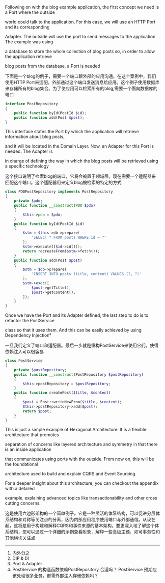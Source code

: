 Following on with the blog example application, the first concept we need is a Port where the outside

world could talk to the application. For this case, we will use an HTTP Port and its corresponding

Adapter. The outside will use the port to send messages to the application. The example was using

a database to store the whole collection of blog posts so, in order to allow the application retrieve

blog posts from the database, a Port is needed

下面是一个blog的例子，需要一个端口跟外部的应用沟通。在这个案例中，我们使用HTTP Port来适配。外部通过这个端口发送消息给应用。这个例子使用数据库来存储所有的blog集合。为了使应用可以检索所有的blog,需要一个面向数据库的端口

```php
interface PostRepository
{
    public function byId(PostId $id);
    public function add(Post $post);
}
```

This interface states the Port by which the application will retrieve information about blog posts,

and it will be located in the Domain Layer. Now, an Adapter for this Port is needed. The Adapter is

in charge of defining the way in which the blog posts will be retrieved using a specific technology

这个接口说明了检索blog的端口，它将会被置于领域层。现在需要一个适配器来匹配这个端口。这个适配器用来定义blog被检索的特定的方式

```php
class PDOPostRepository implements PostRepository
{
    private $pdo;
    public function __construct(PDO $pdo)
    {
        $this->pdo = $pdo;
    }
    public function byId(PostId $id)
    {
        $stm = $this->db->prepare(
            'SELECT * FROM posts WHERE id = ?'
        );
        $stm->execute([$id->id()]);
        return recreateFrom($stm->fetch());
    }
    public function add(Post $post)
    {
        $stm = $db->prepare(
            'INSERT INTO posts (title, content) VALUES (?, ?)'
        );
        $stm->exec([
            $post->getTitle(),
            $post->getContent(),
        ]);
    }
}
```

Once we have the Port and its Adapter defined, the last step to do is to refactor the PostService

class so that it uses them. And this can be easily achieved by using Dependency Injection⁸

一旦我们定义了端口和适配器。最后一步就是重构PostService来使用它们。使得依赖注入可以很容易

```php
class PostService
{
    private $postRepository;
    public function __construct(PostRepository $postRepository)
    {
        $this->postRepository = $postRepository;
    }
    public function createPost($title, $content)
    {
        $post = Post::writeNewFrom($title, $content);
        $this->postRepository->add($post);
        return $post;
    }
}
```

This is just a simple example of Hexagonal Architecture. It is a flexible architecture that promotes

separation of concerns like layered architecture and symmetry in that there is an inside application

that communicates using ports with the outside. From now on, this will be the foundational

architecture used to build and explain CQRS and Event Sourcing.

For a deeper insight about this architecture, you can checkout the appendix with a detailed

example, explaining advanced topics like transactionability and other cross cutting concerns.

这是使用六边形架构的一个简单例子。它是一种灵活的体系结构，可以促进分层体系结构和对称等关注点的分离，因为内部应用程序使用端口与外部通信。从现在起，这将是用于构建和解释CQRS和事件来源的基本架构。要更深入地了解这个体系结构，您可以通过一个详细的示例查看附录，解释一些高级主题，如可事务性和其他横切关注点

---

1. 内外分之
2. DIP & DI
3. Port & Adapter
4. PostService 的构造函数依赖PostRepository  合适吗？ PostService 预期应该处理很多业务，都需外部注入存储依赖吗？



